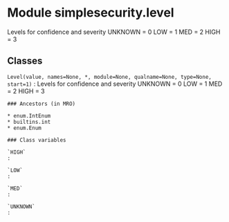 Module simplesecurity.level
===========================
Levels for confidence and severity
UNKNOWN = 0
LOW = 1
MED = 2
HIGH = 3

Classes
-------

`Level(value, names=None, *, module=None, qualname=None, type=None, start=1)`
:   Levels for confidence and severity
    UNKNOWN = 0
    LOW = 1
    MED = 2
    HIGH = 3

    ### Ancestors (in MRO)

    * enum.IntEnum
    * builtins.int
    * enum.Enum

    ### Class variables

    `HIGH`
    :

    `LOW`
    :

    `MED`
    :

    `UNKNOWN`
    :